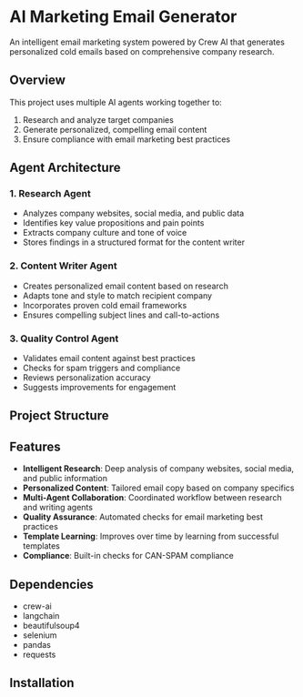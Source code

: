 # AI Marketing Email Generator

An intelligent email marketing system powered by Crew AI that generates personalized cold emails based on comprehensive company research.

## Overview

This project uses multiple AI agents working together to:
1. Research and analyze target companies
2. Generate personalized, compelling email content
3. Ensure compliance with email marketing best practices

## Agent Architecture

### 1. Research Agent
- Analyzes company websites, social media, and public data
- Identifies key value propositions and pain points
- Extracts company culture and tone of voice
- Stores findings in a structured format for the content writer

### 2. Content Writer Agent
- Creates personalized email content based on research
- Adapts tone and style to match recipient company
- Incorporates proven cold email frameworks
- Ensures compelling subject lines and call-to-actions

### 3. Quality Control Agent
- Validates email content against best practices
- Checks for spam triggers and compliance
- Reviews personalization accuracy
- Suggests improvements for engagement

## Project Structure

## Features

- **Intelligent Research**: Deep analysis of company websites, social media, and public information
- **Personalized Content**: Tailored email copy based on company specifics
- **Multi-Agent Collaboration**: Coordinated workflow between research and writing agents
- **Quality Assurance**: Automated checks for email marketing best practices
- **Template Learning**: Improves over time by learning from successful templates
- **Compliance**: Built-in checks for CAN-SPAM compliance

## Dependencies

- crew-ai
- langchain
- beautifulsoup4
- selenium
- pandas
- requests

## Installation
